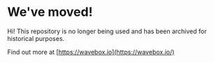 # We've moved!

Hi! This repository is no longer being used and has been archived for historical purposes.

Find out more at [https://wavebox.io](https://wavebox.io/)
